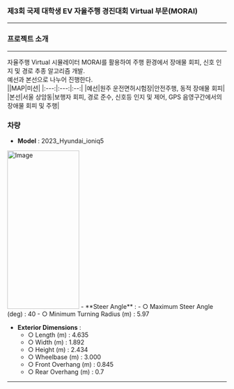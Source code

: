 ### 제3회 국제 대학생 EV 자율주행 경진대회 Virtual 부문(MORAI)
---  
### 프로젝트 소개
---  
자율주행 Virtual 시뮬레이터 MORAI를 활용하여 주행 환경에서 장애물 회피, 신호 인지 및 경로 추종 알고리즘 개발.  
예선과 본선으로 나누어 진행한다.  
||MAP|미션|
|:---:|:---:|:--:|
|예선|원주 운전면허시험장|안전주행, 동적 장애물 회피|  
|본선|서울 상암동|보행자 회피, 경로 준수, 신호등 인지 및 제어, GPS 음영구간에서의 장애물 회피 및 주행|  


### 차량  
- **Model** : 2023_Hyundai_ioniq5
<img width="165" height="364" alt="Image" src="https://github.com/user-attachments/assets/46a4dd06-24d7-4d78-9f74-48573df8ee9d" />  
- **Steer Angle** :
  - ○ Maximum Steer Angle (deg) : 40
  - ○ Minimum Turning Radius (m) : 5.97

- **Exterior Dimensions** :
  - ○ Length (m) : 4.635
  - ○ Width (m) : 1.892
  - ○ Height (m) : 2.434
  - ○ Wheelbase (m) : 3.000
  - ○ Front Overhang (m) : 0.845
  - ○ Rear Overhang (m) : 0.7
---  
